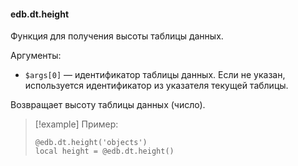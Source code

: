 #### edb.dt.height

Функция для получения высоты таблицы данных.

Аргументы:

* `$args[0]` — идентификатор таблицы данных. Если не указан, используется идентификатор из указателя текущей таблицы.

Возвращает высоту таблицы данных (число).

> [!example] Пример:
> 
> ```qsp
> @edb.dt.height('objects')
> local height = @edb.dt.height()
> ```
